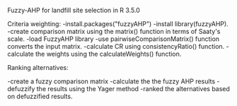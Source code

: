 Fuzzy-AHP for landfill site selection in R 3.5.0

Criteria weighting: -install.packages("fuzzyAHP") 
-install library(fuzzyAHP). 
-create comparison matrix using the matrix() function in terms of Saaty's scale. 
-load FuzzyAHP library -use pairwiseComparisonMatrix() function converts the input matrix.
-calculate CR using consistencyRatio() function. 
-calculate the weights using the calculateWeights() function.


Ranking alternatives:

-create a fuzzy comparison matrix 
-calculate the the fuzzy AHP results 
-defuzzify the results using the Yager method 
-ranked the alternatives based on defuzzified results.
